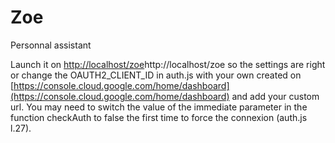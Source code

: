 # Zoe
Personnal assistant

Launch it on [http://localhost/zoe](http://localhost/zoe)http://localhost/zoe so the settings are right or change the OAUTH2_CLIENT_ID in auth.js with your own created on [https://console.cloud.google.com/home/dashboard](https://console.cloud.google.com/home/dashboard) and add your custom url. You may need to switch the value of the immediate parameter in the function checkAuth to false the first time to force the connexion (auth.js l.27).
